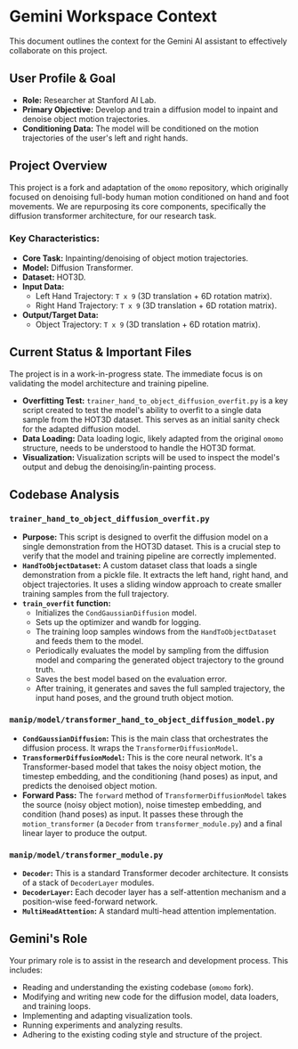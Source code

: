 # Gemini Workspace Context

This document outlines the context for the Gemini AI assistant to effectively collaborate on this project.

## User Profile & Goal

- **Role:** Researcher at Stanford AI Lab.
- **Primary Objective:** Develop and train a diffusion model to inpaint and denoise object motion trajectories.
- **Conditioning Data:** The model will be conditioned on the motion trajectories of the user's left and right hands.

## Project Overview

This project is a fork and adaptation of the `omomo` repository, which originally focused on denoising full-body human motion conditioned on hand and foot movements. We are repurposing its core components, specifically the diffusion transformer architecture, for our research task.

### Key Characteristics:

-   **Core Task:** Inpainting/denoising of object motion trajectories.
-   **Model:** Diffusion Transformer.
-   **Dataset:** HOT3D.
-   **Input Data:**
    -   Left Hand Trajectory: `T x 9` (3D translation + 6D rotation matrix).
    -   Right Hand Trajectory: `T x 9` (3D translation + 6D rotation matrix).
-   **Output/Target Data:**
    -   Object Trajectory: `T x 9` (3D translation + 6D rotation matrix).

## Current Status & Important Files

The project is in a work-in-progress state. The immediate focus is on validating the model architecture and training pipeline.

-   **Overfitting Test:** `trainer_hand_to_object_diffusion_overfit.py` is a key script created to test the model's ability to overfit to a single data sample from the HOT3D dataset. This serves as an initial sanity check for the adapted diffusion model.
-   **Data Loading:** Data loading logic, likely adapted from the original `omomo` structure, needs to be understood to handle the HOT3D format.
-   **Visualization:** Visualization scripts will be used to inspect the model's output and debug the denoising/in-painting process.

## Codebase Analysis

### `trainer_hand_to_object_diffusion_overfit.py`

- **Purpose:** This script is designed to overfit the diffusion model on a single demonstration from the HOT3D dataset. This is a crucial step to verify that the model and training pipeline are correctly implemented.
- **`HandToObjectDataset`:** A custom dataset class that loads a single demonstration from a pickle file. It extracts the left hand, right hand, and object trajectories. It uses a sliding window approach to create smaller training samples from the full trajectory.
- **`train_overfit` function:**
    - Initializes the `CondGaussianDiffusion` model.
    - Sets up the optimizer and wandb for logging.
    - The training loop samples windows from the `HandToObjectDataset` and feeds them to the model.
    - Periodically evaluates the model by sampling from the diffusion model and comparing the generated object trajectory to the ground truth.
    - Saves the best model based on the evaluation error.
    - After training, it generates and saves the full sampled trajectory, the input hand poses, and the ground truth object motion.

### `manip/model/transformer_hand_to_object_diffusion_model.py`

- **`CondGaussianDiffusion`:** This is the main class that orchestrates the diffusion process. It wraps the `TransformerDiffusionModel`.
- **`TransformerDiffusionModel`:** This is the core neural network. It's a Transformer-based model that takes the noisy object motion, the timestep embedding, and the conditioning (hand poses) as input, and predicts the denoised object motion.
- **Forward Pass:** The `forward` method of `TransformerDiffusionModel` takes the source (noisy object motion), noise timestep embedding, and condition (hand poses) as input. It passes these through the `motion_transformer` (a `Decoder` from `transformer_module.py`) and a final linear layer to produce the output.

### `manip/model/transformer_module.py`

- **`Decoder`:** This is a standard Transformer decoder architecture. It consists of a stack of `DecoderLayer` modules.
- **`DecoderLayer`:** Each decoder layer has a self-attention mechanism and a position-wise feed-forward network.
- **`MultiHeadAttention`:** A standard multi-head attention implementation.

## Gemini's Role

Your primary role is to assist in the research and development process. This includes:
-   Reading and understanding the existing codebase (`omomo` fork).
-   Modifying and writing new code for the diffusion model, data loaders, and training loops.
-   Implementing and adapting visualization tools.
-   Running experiments and analyzing results.
-   Adhering to the existing coding style and structure of the project.
